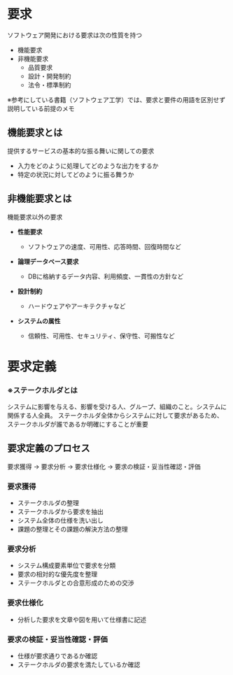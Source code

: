 # 要求
ソフトウェア開発における要求は次の性質を持つ

- 機能要求
- 非機能要求
  - 品質要求
  - 設計・開発制約
  - 法令・標準制約
  
※参考にしている書籍（ソフトウェア工学）では、要求と要件の用語を区別せず説明している前提のメモ

## 機能要求とは
提供するサービスの基本的な振る舞いに関しての要求
- 入力をどのように処理してどのような出力をするか
- 特定の状況に対してどのように振る舞うか
  
## 非機能要求とは  
機能要求以外の要求  

- **性能要求**
  - ソフトウェアの速度、可用性、応答時間、回復時間など

- **論理データベース要求**
  - DBに格納するデータ内容、利用頻度、一貫性の方針など

- **設計制約**
  - ハードウェアやアーキテクチャなど

- **システムの属性**
  - 信頼性、可用性、セキュリティ、保守性、可搬性など

# 要求定義

### ※ステークホルダとは
システムに影響を与える、影響を受ける人、グループ、組織のこと。システムに関係する人全員。
ステークホルダ全体からシステムに対して要求があるため、ステークホルダが誰であるか明確にすることが重要

## 要求定義のプロセス
要求獲得 -> 要求分析 -> 要求仕様化 -> 要求の検証・妥当性確認・評価

### 要求獲得
- ステークホルダの整理
- ステークホルダから要求を抽出
- システム全体の仕様を洗い出し
- 課題の整理とその課題の解決方法の整理

### 要求分析
- システム構成要素単位で要求を分類
- 要求の相対的な優先度を整理
- ステークホルダとの合意形成のための交渉

### 要求仕様化
- 分析した要求を文章や図を用いて仕様書に記述

### 要求の検証・妥当性確認・評価
- 仕様が要求通りであるか確認
- ステークホルダの要求を満たしているか確認
